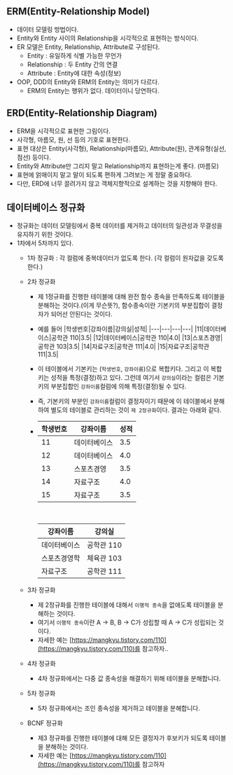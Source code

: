 ## ERM(Entity-Relationship Model) 
- 데이터 모델링 방법이다.
- Entity와 Entity 사이의 Relationship을 시각적으로 표현하는 방식이다. 
- ER 모델은 Entity, Relationship, Attribute로 구성된다. 
    - Entity : 유일하게 식별 가능한 무언가
    - Relationship : 두 Entity 간의 연결
    - Attribute : Entity에 대한 속성(정보)
- OOP, DDD의 Entity와 ERM의 Entity는 의미가 다르다.  
    - ERM의 Entity는 행위가 없다. 데이터이니 당연하다.
## ERD(Entity-Relationship Diagram)
- ERM을 시각적으로 표현한 그림이다. 
- 사각형, 마름모, 원, 선 등의 기호로 표현한다.
- 표현 대상은 Entity(사각형), Relationship(마름모), Attribute(원), 관계유형(실선, 점선) 등이다.
- Entity와 Attribute만 그리지 말고 Relationship까지 표현하는게 좋다. (마름모)
- 표현에 얽매이지 말고 말이 되도록 편하게 그려보는 게 정말 중요하다.
- 다만, ERD에 너무 끌려가지 않고 객체지향적으로 설계하는 것을 지향해야 한다. 
## 데이터베이스 정규화
- 정규화는 데이터 모델링에서 중복 데이터를 제거하고 데이터의 일관성과 무결성을 유지하기 위한 것이다.
- 1차에서 5차까지 있다. 
    - 1차 정규화 : 각 컬럼에 중복데이터가 없도록 한다. (각 컬럼이 원자값을 갖도록 한다.)
    - 2차 정규화 
        - 제 1정규화를 진행한 테이블에 대해 완전 함수 종속을 만족하도록 테이블을 분해하는 것이다.(이게 무슨뜻?), 함수종속이란 기본키의 부분집합이 결정자가 되어선 안된다는 것이다. 
        - 예를 들어 
            |학생번호|강좌이름|강의실|성적|
            |---|---|---|---|
            |11|데이터베이스|공학관 110|3.5|
            |12|데이터베이스|공학관 110|4.0|
            |13|스포츠경영|공학관 103|3.5|
            |14|자료구조|공학관 111|4.0|
            |15|자료구조|공학관 111|3.5|
        - 이 테이블에서 기본키는 (`학생번호`, `강좌이름`)으로 복합키다. 그리고 이 복합키는 성적을 특정(결정)하고 있다.  그런데 여기서 `강의실`이라는 컬럼은 기본키의 부분집합인 `강좌이름`컬럼에 의해 특정(결정)될 수 있다. 
        - 즉, 기본키의 부분인 `강좌이름`컬럼이 결정자이기 때문에 이 테이블에서 분해하여 별도의 테이블로 관리하는 것이 `제 2정규화`이다. 결과는 아래와 같다.
        - |학생번호|강좌이름|성적|
            |---|---|---|
            |11|데이터베이스|3.5|
            |12|데이터베이스|4.0|
            |13|스포츠경영|3.5|
            |14|자료구조|4.0|
            |15|자료구조|3.5|
            <br>

            |강좌이름|강의실|
            |---|---|
            |데이터베이스|공학관 110|
            |스포츠경영학|체육관 103|
            |자료구조|공학관 111|

    - 3차 정규화 
        - 제 2정규화를 진행한 테이블에 대해서 `이행적 종속`을 없애도록 테이블을 분해하는 것이다. 
        - 여기서 `이행적 종속`이란 A -> B, B -> C가 성립할 때 A -> C가 성립되는 것이다.  
        - 자세한 예는 [https://mangkyu.tistory.com/110](https://mangkyu.tistory.com/110)를 참고하자..
    - 4차 정규화 
        - 4차 정규화에서는 다중 값 종속성을 해결하기 위해 테이블을 분해합니다. 
    - 5차 정규화 
        - 5차 정규화에서는 조인 종속성을 제거하고 테이블을 분해합니다.
    - BCNF 정규화
        - 제3 정규화를 진행한 테이블에 대해 모든 결정자가 후보키가 되도록 테이블을 분해하는 것이다.
        - 자세한 예는 [https://mangkyu.tistory.com/110](https://mangkyu.tistory.com/110)를 참고하자

